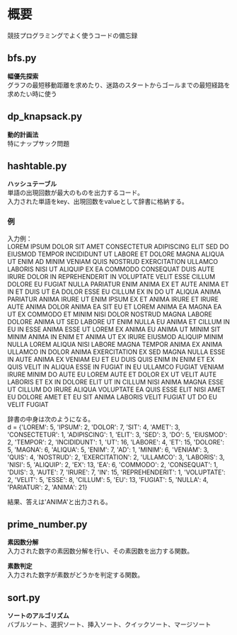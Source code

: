 # 概要
競技プログラミングでよく使うコードの備忘録  

## bfs.py
**幅優先探索**  
グラフの最短移動距離を求めたり、迷路のスタートからゴールまでの最短経路を求めたい時に使う  

## dp_knapsack.py
**動的計画法**  
特にナップサック問題  

## hashtable.py
**ハッシュテーブル**  
単語の出現回数が最大のものを出力するコード。  
入力された単語をkey、出現回数をvalueとして辞書に格納する。  
  
### 例
入力例：  
LOREM IPSUM DOLOR SIT AMET CONSECTETUR ADIPISCING ELIT SED DO EIUSMOD TEMPOR INCIDIDUNT UT LABORE ET DOLORE MAGNA ALIQUA UT ENIM AD MINIM VENIAM QUIS NOSTRUD EXERCITATION ULLAMCO LABORIS NISI UT ALIQUIP EX EA COMMODO CONSEQUAT DUIS AUTE IRURE DOLOR IN REPREHENDERIT IN VOLUPTATE VELIT ESSE CILLUM DOLORE EU FUGIAT NULLA PARIATUR ENIM ANIMA EX ET AUTE ANIMA ET IN ET DUIS UT EA DOLOR ESSE EU CILLUM EX IN DO UT ALIQUA ANIMA PARIATUR ANIMA IRURE UT ENIM IPSUM EX ET ANIMA IRURE ET IRURE AUTE ANIMA DOLOR ANIMA EA SIT EU ET LOREM ANIMA EA MAGNA EA UT EX COMMODO ET MINIM NISI DOLOR NOSTRUD MAGNA LABORE DOLORE ANIMA UT SED LABORE UT ENIM NULLA EU ANIMA ET CILLUM IN EU IN ESSE ANIMA ESSE UT LOREM EX ANIMA EU ANIMA UT MINIM SIT MINIM ANIMA IN ENIM ET ANIMA UT EX IRURE EIUSMOD ALIQUIP MINIM NULLA LOREM ALIQUA NISI LABORE MAGNA TEMPOR ANIMA EX ANIMA ULLAMCO IN DOLOR ANIMA EXERCITATION EX SED MAGNA NULLA ESSE IN AUTE ANIMA EX VENIAM EU ET EU DUIS QUIS ENIM IN ENIM ET EX QUIS VELIT IN ALIQUA ESSE IN FUGIAT IN EU ULLAMCO FUGIAT VENIAM IRURE MINIM DO AUTE EU LOREM AUTE ET DOLOR EX UT VELIT AUTE LABORIS ET EX IN DOLORE ELIT UT IN CILLUM NISI ANIMA MAGNA ESSE UT CILLUM DO IRURE ALIQUA VOLUPTATE EA QUIS ESSE ELIT NISI AMET EU DOLORE AMET ET EU SIT ANIMA LABORIS VELIT FUGIAT UT DO EU VELIT FUGIAT  
  
辞書の中身は次のようになる。  
d = {'LOREM': 5, 'IPSUM': 2, 'DOLOR': 7, 'SIT': 4, 'AMET': 3, 'CONSECTETUR': 1, 'ADIPISCING': 1, 'ELIT': 3, 'SED': 3, 'DO': 5, 'EIUSMOD': 2, 'TEMPOR': 2, 'INCIDIDUNT': 1, 'UT': 16, 'LABORE': 4, 'ET': 15, 'DOLORE': 5, 'MAGNA': 6, 'ALIQUA': 5, 'ENIM': 7, 'AD': 1, 'MINIM': 6, 'VENIAM': 3, 'QUIS': 4, 'NOSTRUD': 2, 'EXERCITATION': 2, 'ULLAMCO': 3, 'LABORIS': 3, 'NISI': 5, 'ALIQUIP': 2, 'EX': 13, 'EA': 6, 'COMMODO': 2, 'CONSEQUAT': 1, 'DUIS': 3, 'AUTE': 7, 'IRURE': 7, 'IN': 15, 'REPREHENDERIT': 1, 'VOLUPTATE': 2, 'VELIT': 5, 'ESSE': 8, 'CILLUM': 5, 'EU': 13, 'FUGIAT': 5, 'NULLA': 4, 'PARIATUR': 2, 'ANIMA': 21}  
  
結果、答えは'ANIMA'と出力される。  

## prime_number.py
**素因数分解**  
入力された数字の素因数分解を行い、その素因数を出力する関数。  

**素数判定**  
入力された数字が素数がどうかを判定する関数。  

## sort.py
**ソートのアルゴリズム**  
バブルソート、選択ソート、挿入ソート、クイックソート、マージソート  